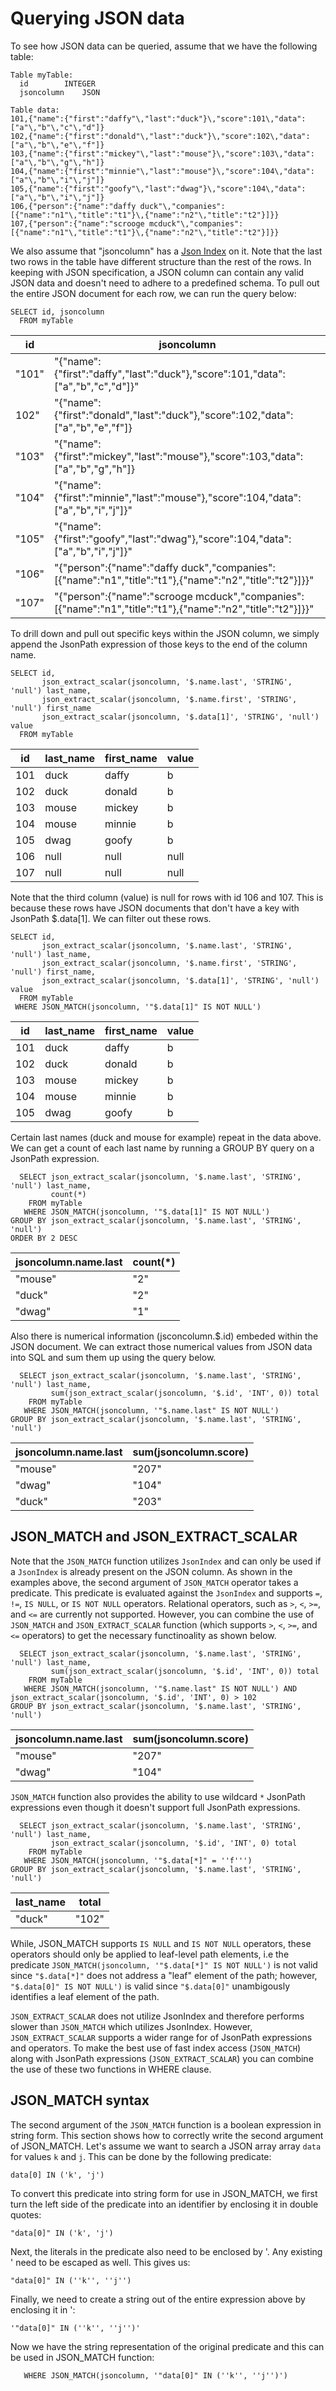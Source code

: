 # Querying JSON data

To see how JSON data can be queried, assume that we have the following table:

```text
Table myTable:
  id        INTEGER
  jsoncolumn    JSON 

Table data:
101,{"name":{"first":"daffy"\,"last":"duck"}\,"score":101\,"data":["a"\,"b"\,"c"\,"d"]}
102,{"name":{"first":"donald"\,"last":"duck"}\,"score":102\,"data":["a"\,"b"\,"e"\,"f"]}
103,{"name":{"first":"mickey"\,"last":"mouse"}\,"score":103\,"data":["a"\,"b"\,"g"\,"h"]}
104,{"name":{"first":"minnie"\,"last":"mouse"}\,"score":104\,"data":["a"\,"b"\,"i"\,"j"]}
105,{"name":{"first":"goofy"\,"last":"dwag"}\,"score":104\,"data":["a"\,"b"\,"i"\,"j"]}
106,{"person":{"name":"daffy duck"\,"companies":[{"name":"n1"\,"title":"t1"}\,{"name":"n2"\,"title":"t2"}]}}
107,{"person":{"name":"scrooge mcduck"\,"companies":[{"name":"n1"\,"title":"t1"}\,{"name":"n2"\,"title":"t2"}]}}
```

We also assume that "jsoncolumn" has a [Json Index](https://docs.pinot.apache.org/basics/indexing/json-index) on it. Note that the last two rows in the table have different structure than the rest of the rows. In keeping with JSON specification, a JSON column can contain any valid JSON data and doesn't need to adhere to a predefined schema. To pull out the entire JSON document for each row, we can run the query below:

```text
SELECT id, jsoncolumn 
  FROM myTable
```

| id | jsoncolumn |
| ----------- | ----------- |
|"101" |"{"name":{"first":"daffy","last":"duck"},"score":101,"data":["a","b","c","d"]}"|
|102"| "{"name":{"first":"donald","last":"duck"},"score":102,"data":["a","b","e","f"]}|
|"103"|"{"name":{"first":"mickey","last":"mouse"},"score":103,"data":["a","b","g","h"]}|
|"104"|"{"name":{"first":"minnie","last":"mouse"},"score":104,"data":["a","b","i","j"]}"|
|"105"|"{"name":{"first":"goofy","last":"dwag"},"score":104,"data":["a","b","i","j"]}"|
|"106"|"{"person":{"name":"daffy duck","companies":[{"name":"n1","title":"t1"},{"name":"n2","title":"t2"}]}}"|
|"107"|"{"person":{"name":"scrooge mcduck","companies":[{"name":"n1","title":"t1"},{"name":"n2","title":"t2"}]}}"|

To drill down and pull out specific keys within the JSON column, we simply append the JsonPath expression of those keys to the end of the column name.


```text
SELECT id,
       json_extract_scalar(jsoncolumn, '$.name.last', 'STRING', 'null') last_name,
       json_extract_scalar(jsoncolumn, '$.name.first', 'STRING', 'null') first_name
       json_extract_scalar(jsoncolumn, '$.data[1]', 'STRING', 'null') value
  FROM myTable
```

|id|last_name|first_name|value|
| ----------- | ----------- | ----------- | ----------- |
|101|duck|daffy|b|
|102|duck|donald|b|
|103|mouse|mickey|b|
|104|mouse|minnie|b|
|105|dwag|goofy|b|
|106|null|null|null|
|107|null|null|null|

Note that the third column \(value\) is null for rows with id 106 and 107. This is because these rows have JSON 
documents that don't have a key with JsonPath $.data\[1\]. We can filter out these rows.

```text
SELECT id,
       json_extract_scalar(jsoncolumn, '$.name.last', 'STRING', 'null') last_name,
       json_extract_scalar(jsoncolumn, '$.name.first', 'STRING', 'null') first_name,
       json_extract_scalar(jsoncolumn, '$.data[1]', 'STRING', 'null') value
  FROM myTable
 WHERE JSON_MATCH(jsoncolumn, '"$.data[1]" IS NOT NULL')
```

|id|last_name|first_name|value|
| ----------- | ----------- | ----------- | ----------- |
|101|duck|daffy|b|
|102|duck|donald|b|
|103|mouse|mickey|b|
|104|mouse|minnie|b|
|105|dwag|goofy|b|

Certain last names \(duck and mouse for example\) repeat in the data above. We can get a count of each last name by 
running a GROUP BY query on a JsonPath expression.

```text
  SELECT json_extract_scalar(jsoncolumn, '$.name.last', 'STRING', 'null') last_name,
         count(*)
    FROM myTable
   WHERE JSON_MATCH(jsoncolumn, '"$.data[1]" IS NOT NULL')
GROUP BY json_extract_scalar(jsoncolumn, '$.name.last', 'STRING', 'null')
ORDER BY 2 DESC
```
|jsoncolumn.name.last|count(*)|
| ----------- | ----------- |
|"mouse"|"2"|
|"duck"|"2"|
|"dwag"|"1"|


Also there is numerical information \(jsconcolumn.$.id\) embeded within the JSON document. We can extract those 
numerical values from JSON data into SQL and sum them up using the query below.

```text
  SELECT json_extract_scalar(jsoncolumn, '$.name.last', 'STRING', 'null') last_name,
         sum(json_extract_scalar(jsoncolumn, '$.id', 'INT', 0)) total
    FROM myTable
   WHERE JSON_MATCH(jsoncolumn, '"$.name.last" IS NOT NULL')
GROUP BY json_extract_scalar(jsoncolumn, '$.name.last', 'STRING', 'null')
```
|jsoncolumn.name.last|sum(jsoncolumn.score)|
| ----------- | ----------- |
|"mouse"|"207"|
|"dwag"|"104"|
|"duck"|"203"|

## JSON_MATCH and JSON_EXTRACT_SCALAR

Note that the `JSON_MATCH` function utilizes `JsonIndex` and can only be used if a `JsonIndex` is already present on the JSON column. As shown in the examples above, the second argument of `JSON_MATCH` operator takes a predicate. This predicate is evaluated against the `JsonIndex` and supports `=`, `!=`, `IS NULL`, or `IS NOT NULL` operators. Relational operators, such as `>`, `<`, `>=`, and `<=` are currently not supported. However, you can combine the use of `JSON_MATCH` and `JSON_EXTRACT_SCALAR` function (which supports `>`, `<`, `>=`, and `<=` operators) to get the necessary functinoality as shown below.

```text
  SELECT json_extract_scalar(jsoncolumn, '$.name.last', 'STRING', 'null') last_name,
         sum(json_extract_scalar(jsoncolumn, '$.id', 'INT', 0)) total
    FROM myTable
   WHERE JSON_MATCH(jsoncolumn, '"$.name.last" IS NOT NULL') AND json_extract_scalar(jsoncolumn, '$.id', 'INT', 0) > 102
GROUP BY json_extract_scalar(jsoncolumn, '$.name.last', 'STRING', 'null')
```
|jsoncolumn.name.last|sum(jsoncolumn.score)|
| ----------- | ----------- |
|"mouse"|"207"|
|"dwag"|"104"|

`JSON_MATCH` function also provides the ability to use wildcard `*` JsonPath expressions even though it doesn't support full JsonPath expressions.

```
  SELECT json_extract_scalar(jsoncolumn, '$.name.last', 'STRING', 'null') last_name,
         json_extract_scalar(jsoncolumn, '$.id', 'INT', 0) total
    FROM myTable
   WHERE JSON_MATCH(jsoncolumn, '"$.data[*]" = ''f''')
GROUP BY json_extract_scalar(jsoncolumn, '$.name.last', 'STRING', 'null')
```
|last_name|total|
| ----------- | ----------- |
|"duck"|"102"|

While, JSON_MATCH supports `IS NULL` and `IS NOT NULL` operators, these operators should only be applied to leaf-level path elements, i.e the predicate `JSON_MATCH(jsoncolumn, '"$.data[*]" IS NOT NULL')` is not valid since `"$.data[*]"` does not address a "leaf" element of the path; however, `"$.data[0]" IS NOT NULL')` is valid since `"$.data[0]"` unambigously identifies a leaf element of the path.

`JSON_EXTRACT_SCALAR` does not utilize JsonIndex and therefore performs slower than `JSON_MATCH` which utilizes JsonIndex. However, `JSON_EXTRACT_SCALAR` supports a wider range for of JsonPath expressions and operators. To make the best use of fast index access (`JSON_MATCH`) along with JsonPath expressions (`JSON_EXTRACT_SCALAR`) you can combine the use of these two functions in WHERE clause.

## JSON_MATCH syntax

The second argument of the `JSON_MATCH` function is a boolean expression in string form. This section shows how to correctly write the second argument of JSON_MATCH. Let's assume we want to search a JSON array array `data` for values `k` and `j`. This can be done by the following predicate:

```text
data[0] IN ('k', 'j')
```
To convert this predicate into string form for use in JSON_MATCH, we first turn the left side of the predicate into an identifier by enclosing it in double quotes:
```text
"data[0]" IN ('k', 'j')
```

Next, the literals in the predicate also need to be enclosed by '. Any existing ' need to be escaped as well. This gives us:
```text
"data[0]" IN (''k'', ''j'')
```

Finally, we need to create a string out of the entire expression above by enclosing it in ':

```text
'"data[0]" IN (''k'', ''j'')'
```

Now we have the string representation of the original predicate and this can be used in JSON_MATCH function:
```text
   WHERE JSON_MATCH(jsoncolumn, '"data[0]" IN (''k'', ''j'')')
```